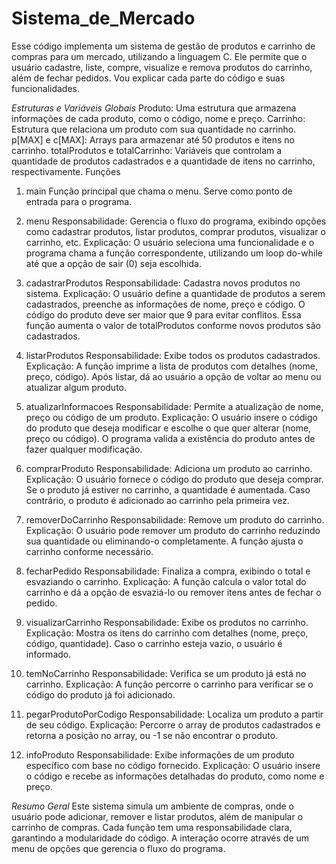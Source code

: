 # Sistema_de_Mercado

Esse código implementa um sistema de gestão de produtos e carrinho de compras para um mercado, utilizando a linguagem C. Ele permite que o usuário cadastre, liste, compre, visualize e remova produtos do carrinho, além de fechar pedidos. Vou explicar cada parte do código e suas funcionalidades.

*Estruturas e Variáveis Globais*
Produto: Uma estrutura que armazena informações de cada produto, como o código, nome e preço.
Carrinho: Estrutura que relaciona um produto com sua quantidade no carrinho.
p[MAX] e c[MAX]: Arrays para armazenar até 50 produtos e itens no carrinho.
totalProdutos e totalCarrinho: Variáveis que controlam a quantidade de produtos cadastrados e a quantidade de itens no carrinho, respectivamente.
Funções

1. main
Função principal que chama o menu. Serve como ponto de entrada para o programa.

2. menu
Responsabilidade: Gerencia o fluxo do programa, exibindo opções como cadastrar produtos, listar produtos, comprar produtos, visualizar o carrinho, etc.
Explicação: O usuário seleciona uma funcionalidade e o programa chama a função correspondente, utilizando um loop do-while até que a opção de sair (0) seja escolhida.

3. cadastrarProdutos
Responsabilidade: Cadastra novos produtos no sistema.
Explicação: O usuário define a quantidade de produtos a serem cadastrados, preenche as informações de nome, preço e código. O código do produto deve ser maior que 9 para evitar conflitos. Essa função aumenta o valor de totalProdutos conforme novos produtos são cadastrados.

4. listarProdutos
Responsabilidade: Exibe todos os produtos cadastrados.
Explicação: A função imprime a lista de produtos com detalhes (nome, preço, código). Após listar, dá ao usuário a opção de voltar ao menu ou atualizar algum produto.

5. atualizarInformacoes
Responsabilidade: Permite a atualização de nome, preço ou código de um produto.
Explicação: O usuário insere o código do produto que deseja modificar e escolhe o que quer alterar (nome, preço ou código). O programa valida a existência do produto antes de fazer qualquer modificação.

6. comprarProduto
Responsabilidade: Adiciona um produto ao carrinho.
Explicação: O usuário fornece o código do produto que deseja comprar. Se o produto já estiver no carrinho, a quantidade é aumentada. Caso contrário, o produto é adicionado ao carrinho pela primeira vez.

7. removerDoCarrinho
Responsabilidade: Remove um produto do carrinho.
Explicação: O usuário pode remover um produto do carrinho reduzindo sua quantidade ou eliminando-o completamente. A função ajusta o carrinho conforme necessário.

8. fecharPedido
Responsabilidade: Finaliza a compra, exibindo o total e esvaziando o carrinho.
Explicação: A função calcula o valor total do carrinho e dá a opção de esvaziá-lo ou remover itens antes de fechar o pedido.

9. visualizarCarrinho
Responsabilidade: Exibe os produtos no carrinho.
Explicação: Mostra os itens do carrinho com detalhes (nome, preço, código, quantidade). Caso o carrinho esteja vazio, o usuário é informado.

10. temNoCarrinho
Responsabilidade: Verifica se um produto já está no carrinho.
Explicação: A função percorre o carrinho para verificar se o código do produto já foi adicionado.

11. pegarProdutoPorCodigo
Responsabilidade: Localiza um produto a partir de seu código.
Explicação: Percorre o array de produtos cadastrados e retorna a posição no array, ou -1 se não encontrar o produto.

12. infoProduto
Responsabilidade: Exibe informações de um produto específico com base no código fornecido.
Explicação: O usuário insere o código e recebe as informações detalhadas do produto, como nome e preço.

*Resumo Geral*
Este sistema simula um ambiente de compras, onde o usuário pode adicionar, remover e listar produtos, além de manipular o carrinho de compras. Cada função tem uma responsabilidade clara, garantindo a modularidade do código. A interação ocorre através de um menu de opções que gerencia o fluxo do programa.
